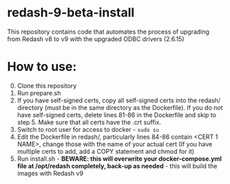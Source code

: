 # redash-9-beta-install
This repository contains code that automates the process of upgrading from Redash v8 to v9 with the upgraded ODBC drivers (2.6.15)

# How to use:
0. Clone this repository
1. Run prepare.sh
2. If you have self-signed certs, copy all self-signed certs into the redash/ directory (must be in the same directory as the Dockerfile). If you do not have self-signed certs, delete lines 81-86 in the Dockerfile and skip to step 5. Make sure that all certs have the .crt suffix.
3. Switch to root user for access to docker -  `sudo su`
4. Edit the Dockerfile in redash/, particularly lines 84-86 contain <CERT 1 NAME>, change those with the name of your actual cert (If you have multiple certs to add, add a COPY statement and chmod for it)
5. Run install.sh - **BEWARE: this will overwrite your docker-compose.yml file at /opt/redash completely, back-up as needed** - this will build the images with Redash v9 
